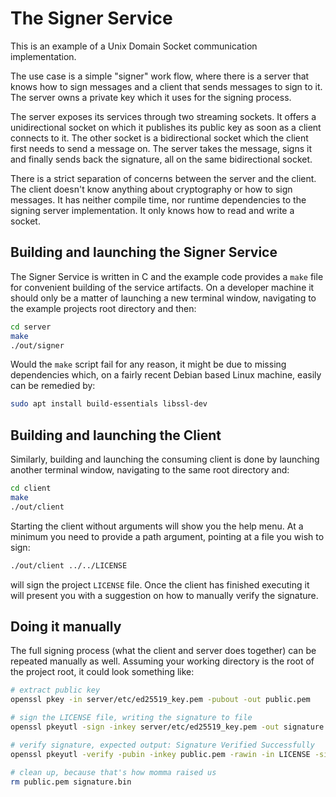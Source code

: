 # The Signer Service
This is an example of a Unix Domain Socket communication implementation.

The use case is a simple "signer" work flow, where there is a server that knows how to sign messages and a client that sends messages to sign to it. The server owns a private key which it uses for the signing process.

The server exposes its services through two streaming sockets. It offers a unidirectional socket on which it publishes its public key as soon as a client connects to it. The other socket is a bidirectional socket which the client first needs to send a message on. The server takes the message, signs it and finally sends back the signature, all on the same bidirectional socket.

There is a strict separation of concerns between the server and the client. The client doesn't know anything about cryptography or how to sign messages. It has neither compile time, nor runtime dependencies to the signing server implementation. It only knows how to read and write a socket.

## Building and launching the Signer Service
The Signer Service is written in C and the example code provides a `make` file for convenient building of the service artifacts. On a developer machine it should only be a matter of launching a new terminal window, navigating to the example projects root directory and then:

```bash
cd server
make
./out/signer
```

Would the `make` script fail for any reason, it might be due to missing dependencies which, on a fairly recent Debian based Linux machine, easily can be remedied by:

```bash
sudo apt install build-essentials libssl-dev
```

## Building and launching the Client

Similarly, building and launching the consuming client is done by launching another terminal window, navigating to the same root directory and:

```bash
cd client
make
./out/client
```

Starting the client without arguments will show you the help menu. At a minimum you need to provide a path argument, pointing at a file you wish to sign:

```bash 
./out/client ../../LICENSE
```

will sign the project `LICENSE` file. Once the client has finished executing it will present you with a suggestion on how to manually verify the signature.

## Doing it manually

The full signing process (what the client and server does together) can be repeated manually as well. Assuming your working directory is the root of the project root, it could look something like:

```bash
# extract public key
openssl pkey -in server/etc/ed25519_key.pem -pubout -out public.pem

# sign the LICENSE file, writing the signature to file
openssl pkeyutl -sign -inkey server/etc/ed25519_key.pem -out signature.bin -rawin -in LICENSE

# verify signature, expected output: Signature Verified Successfully
openssl pkeyutl -verify -pubin -inkey public.pem -rawin -in LICENSE -sigfile signature.bin

# clean up, because that's how momma raised us
rm public.pem signature.bin
```

